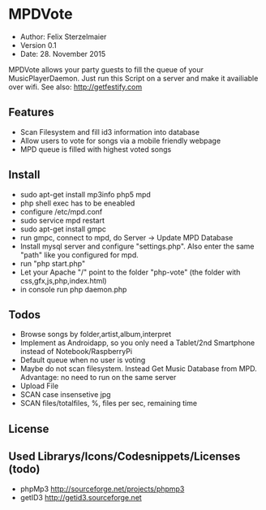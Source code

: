 # MPDVote

* Author: Felix Sterzelmaier
* Version 0.1
* Date: 28. November 2015

MPDVote allows your party guests to fill the queue of your MusicPlayerDaemon.
Just run this Script on a server and make it availiable over wifi. See also: http://getfestify.com


## Features
* Scan Filesystem and fill id3 information into database
* Allow users to vote for songs via a mobile friendly webpage
* MPD queue is filled with highest voted songs

## Install
* sudo apt-get install mp3info php5 mpd
* php shell exec has to be eneabled
* configure /etc/mpd.conf
* sudo service mpd restart
* sudo apt-get install gmpc
* run gmpc, connect to mpd, do Server -> Update MPD Database
* Install mysql server and configure "settings.php". Also enter the same "path" like you configured for mpd.
* run "php start.php"
* Let your Apache "/" point to the folder "php-vote" (the folder with css,gfx,js,php,index.html)
* in console run php daemon.php

## Todos
* Browse songs by folder,artist,album,interpret
* Implement as Androidapp, so you only need a Tablet/2nd Smartphone instead of Notebook/RaspberryPi
* Default queue when no user is voting
* Maybe do not scan filesystem. Instead Get Music Database from MPD. Advantage: no need to run on the same server
* Upload File
* SCAN case insensetive jpg
* SCAN files/totalfiles, %, files per sec, remaining time

## License

## Used Librarys/Icons/Codesnippets/Licenses (todo)
* phpMp3 http://sourceforge.net/projects/phpmp3
* getID3 http://getid3.sourceforge.net   